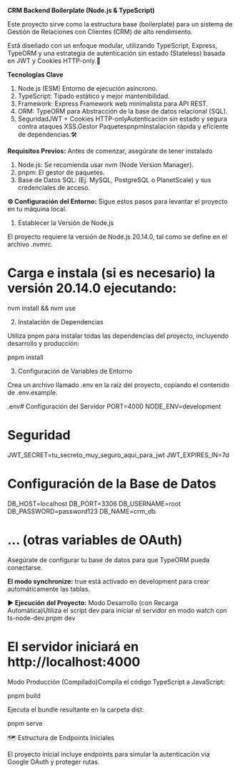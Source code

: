 **CRM Backend Boilerplate (Node.js & TypeScript)**

Este proyecto sirve como la estructura base (boilerplate) para un sistema de Gestión de Relaciones con Clientes (CRM) de alto rendimiento. 

Está diseñado con un enfoque modular, utilizando TypeScript, Express, TypeORM y una estrategia de autenticación sin estado (Stateless) basada en JWT y Cookies HTTP-only.🚀 

**Tecnologías Clave**
1. Node.js (ESM) Entorno de ejecución asíncrono.
2. TypeScript: Tipado estático y mejor mantenibilidad.
3. Framework: Express Framework web minimalista para API REST.
4. ORM: TypeORM para Abstracción de la base de datos relacional (SQL).
5. SeguridadJWT + Cookies HTTP-onlyAutenticación sin estado y segura contra ataques XSS.Gestor PaquetespnpmInstalación rápida y eficiente de dependencias.🛠️ 

**Requisitos Previos:**
Antes de comenzar, asegúrate de tener instalado
1. Node.js: Se recomienda usar nvm (Node Version Manager).
2. pnpm: El gestor de paquetes.
3. Base de Datos SQL: (Ej. MySQL, PostgreSQL o PlanetScale) y sus credenciales de acceso.

**⚙️ Configuración del Entorno:**
Sigue estos pasos para levantar el proyecto en tu máquina local.

1. Establecer la Versión de Node.js

El proyecto requiere la versión de Node.js 20.14.0, tal como se define en el archivo .nvmrc.

# Carga e instala (si es necesario) la versión 20.14.0 ejecutando:
nvm install && nvm use


2. Instalación de Dependencias

Utiliza pnpm para instalar todas las dependencias del proyecto, incluyendo desarrollo y producción:

pnpm install

3. Configuración de Variables de Entorno

Crea un archivo llamado .env en la raíz del proyecto, copiando el contenido de .env.example.

.env# Configuración del Servidor
PORT=4000
NODE_ENV=development 

# Seguridad 
JWT_SECRET=tu_secreto_muy_seguro_aqui_para_jwt
JWT_EXPIRES_IN=7d

# Configuración de la Base de Datos
DB_HOST=localhost
DB_PORT=3306
DB_USERNAME=root
DB_PASSWORD=password123
DB_NAME=crm_db

# ... (otras variables de OAuth)
Asegúrate de configurar tu base de datos para que TypeORM pueda conectarse. 

**El modo synchronize:** true está activado en development para crear automáticamente las tablas.


**▶️ Ejecución del Proyecto:** 
Modo Desarrollo (con Recarga Automática)Utiliza el script dev para iniciar el servidor en modo watch con ts-node-dev.pnpm dev

# El servidor iniciará en http://localhost:4000
Modo Producción (Compilado)Compila el código TypeScript a JavaScript:

pnpm build

Ejecuta el bundle resultante en la carpeta dist:

pnpm serve

🗺️ Estructura de Endpoints Iniciales

El proyecto inicial incluye endpoints para simular la autenticación via Google OAuth y proteger rutas. 